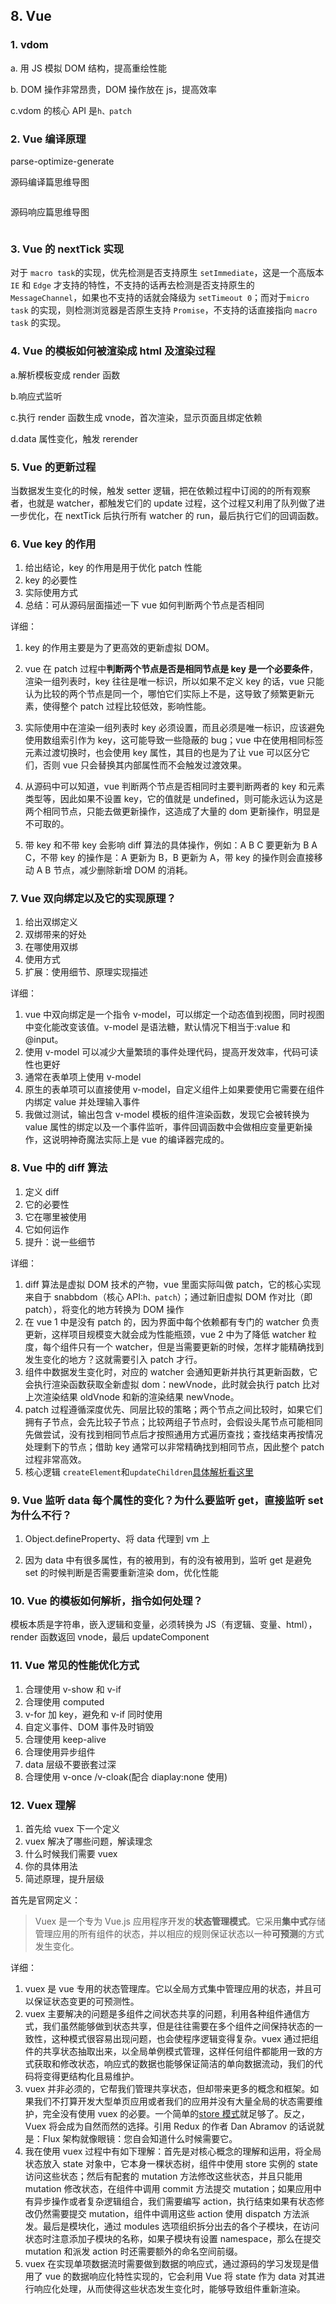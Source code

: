 ## 8. Vue

### 1. vdom

a. 用 JS 模拟 DOM 结构，提高重绘性能

b. DOM 操作非常昂贵，DOM 操作放在 js，提高效率

c.vdom 的核心 API 是`h、patch`

### 2. Vue 编译原理

parse-optimize-generate

源码编译篇思维导图

<img :src="$withBase('/assets/vue-source-code1.jpg')">

源码响应篇思维导图

<img :src="$withBase('/assets/vue-source-code2.png')">

### 3. Vue 的 nextTick 实现

对于 `macro task`的实现，优先检测是否支持原生 `setImmediate`，这是一个高版本 `IE` 和 `Edge` 才支持的特性，不支持的话再去检测是否支持原生的 `MessageChannel`，如果也不支持的话就会降级为 `setTimeout 0`；而对于`micro task` 的实现，则检测浏览器是否原生支持 `Promise`，不支持的话直接指向 `macro task` 的实现。

### 4. Vue 的模板如何被渲染成 html 及渲染过程

a.解析模板变成 render 函数

b.响应式监听

c.执行 render 函数生成 vnode，首次渲染，显示页面且绑定依赖

d.data 属性变化，触发 rerender

### 5. Vue 的更新过程

当数据发生变化的时候，触发 setter 逻辑，把在依赖过程中订阅的的所有观察者，也就是 watcher，都触发它们的 update 过程，这个过程又利用了队列做了进一步优化，在 nextTick 后执行所有 watcher 的 run，最后执行它们的回调函数。

### 6. Vue key 的作用

1. 给出结论，key 的作用是用于优化 patch 性能
2. key 的必要性
3. 实际使用方式
4. 总结：可从源码层面描述一下 vue 如何判断两个节点是否相同

详细：

1. key 的作用主要是为了更高效的更新虚拟 DOM。
2. vue 在 patch 过程中**判断两个节点是否是相同节点是 key 是一个必要条件**，渲染一组列表时，key 往往是唯一标识，所以如果不定义 key 的话，vue 只能认为比较的两个节点是同一个，哪怕它们实际上不是，这导致了频繁更新元素，使得整个 patch 过程比较低效，影响性能。
3. 实际使用中在渲染一组列表时 key 必须设置，而且必须是唯一标识，应该避免使用数组索引作为 key，这可能导致一些隐蔽的 bug；vue 中在使用相同标签元素过渡切换时，也会使用 key 属性，其目的也是为了让 vue 可以区分它们，否则 vue 只会替换其内部属性而不会触发过渡效果。
4. 从源码中可以知道，vue 判断两个节点是否相同时主要判断两者的 key 和元素类型等，因此如果不设置 key，它的值就是 undefined，则可能永远认为这是两个相同节点，只能去做更新操作，这造成了大量的 dom 更新操作，明显是不可取的。

5. 带 key 和不带 key 会影响 diff 算法的具体操作，例如：A B C 要更新为 B A C，不带 key 的操作是：A 更新为 B，B 更新为 A，带 key 的操作则会直接移动 A B 节点，减少删除新增 DOM 的消耗。

### 7. Vue 双向绑定以及它的实现原理？

1. 给出双绑定义
2. 双绑带来的好处
3. 在哪使用双绑
4. 使用方式
5. 扩展：使用细节、原理实现描述

详细：

1. vue 中双向绑定是一个指令 v-model，可以绑定一个动态值到视图，同时视图中变化能改变该值。v-model 是语法糖，默认情况下相当于:value 和@input。
2. 使用 v-model 可以减少大量繁琐的事件处理代码，提高开发效率，代码可读性也更好
3. 通常在表单项上使用 v-model
4. 原生的表单项可以直接使用 v-model，自定义组件上如果要使用它需要在组件内绑定 value 并处理输入事件
5. 我做过测试，输出包含 v-model 模板的组件渲染函数，发现它会被转换为 value 属性的绑定以及一个事件监听，事件回调函数中会做相应变量更新操作，这说明神奇魔法实际上是 vue 的编译器完成的。

### 8. Vue 中的 diff 算法

1. 定义 diff
2. 它的必要性
3. 它在哪里被使用
4. 它如何运作
5. 提升：说一些细节

详细：

1. diff 算法是虚拟 DOM 技术的产物，vue 里面实际叫做 patch，它的核心实现来自于 snabbdom（核心 API:`h、patch`）；通过新旧虚拟 DOM 作对比（即 patch），将变化的地方转换为 DOM 操作
2. 在 vue 1 中是没有 patch 的，因为界面中每个依赖都有专门的 watcher 负责更新，这样项目规模变大就会成为性能瓶颈，vue 2 中为了降低 watcher 粒度，每个组件只有一个 watcher，但是当需要更新的时候，怎样才能精确找到发生变化的地方？这就需要引入 patch 才行。
3. 组件中数据发生变化时，对应的 watcher 会通知更新并执行其更新函数，它会执行渲染函数获取全新虚拟 dom：newVnode，此时就会执行 patch 比对上次渲染结果 oldVnode 和新的渲染结果 newVnode。
4. patch 过程遵循深度优先、同层比较的策略；两个节点之间比较时，如果它们拥有子节点，会先比较子节点；比较两组子节点时，会假设头尾节点可能相同先做尝试，没有找到相同节点后才按照通用方式遍历查找；查找结束再按情况处理剩下的节点；借助 key 通常可以非常精确找到相同节点，因此整个 patch 过程非常高效。
5. 核心逻辑 `createElement`和`updateChildren`[具体解析看这里](https://blog.csdn.net/zemprogram/article/details/101694601)

### 9. Vue 监听 data 每个属性的变化？为什么要监听 get，直接监听 set 为什么不行？

1. Object.defineProperty、将 data 代理到 vm 上

2. 因为 data 中有很多属性，有的被用到，有的没有被用到，监听 get 是避免 set 的时候判断是否需要重新渲染 dom，优化性能

### 10. Vue 的模板如何解析，指令如何处理？

模板本质是字符串，嵌入逻辑和变量，必须转换为 JS（有逻辑、变量、html），render 函数返回 vnode，最后 updateComponent

### 11. Vue 常见的性能优化方式

1. 合理使用 v-show 和 v-if
2. 合理使用 computed
3. v-for 加 key，避免和 v-if 同时使用
4. 自定义事件、DOM 事件及时销毁
5. 合理使用 keep-alive
6. 合理使用异步组件
7. data 层级不要嵌套过深
8. 合理使用 v-once /v-cloak(配合 diaplay:none 使用)

### 12. Vuex 理解

1. 首先给 vuex 下一个定义
2. vuex 解决了哪些问题，解读理念
3. 什么时候我们需要 vuex
4. 你的具体用法
5. 简述原理，提升层级

首先是官网定义：

> Vuex 是一个专为 Vue.js 应用程序开发的**状态管理模式**。它采用**集中式**存储管理应用的所有组件的状态，并以相应的规则保证状态以一种**可预测**的方式发生变化。

详细：

1. vuex 是 vue 专用的状态管理库。它以全局方式集中管理应用的状态，并且可以保证状态变更的可预测性。
2. vuex 主要解决的问题是多组件之间状态共享的问题，利用各种组件通信方式，我们虽然能够做到状态共享，但是往往需要在多个组件之间保持状态的一致性，这种模式很容易出现问题，也会使程序逻辑变得复杂。vuex 通过把组件的共享状态抽取出来，以全局单例模式管理，这样任何组件都能用一致的方式获取和修改状态，响应式的数据也能够保证简洁的单向数据流动，我们的代码将变得更结构化且易维护。
3. vuex 并非必须的，它帮我们管理共享状态，但却带来更多的概念和框架。如果我们不打算开发大型单页应用或者我们的应用并没有大量全局的状态需要维护，完全没有使用 vuex 的必要。一个简单的[store 模式](https://cn.vuejs.org/v2/guide/state-management.html#简单状态管理起步使用)就足够了。反之，Vuex 将会成为自然而然的选择。引用 Redux 的作者 Dan Abramov 的话说就是：Flux 架构就像眼镜：您自会知道什么时候需要它。
4. 我在使用 vuex 过程中有如下理解：首先是对核心概念的理解和运用，将全局状态放入 state 对象中，它本身一棵状态树，组件中使用 store 实例的 state 访问这些状态；然后有配套的 mutation 方法修改这些状态，并且只能用 mutation 修改状态，在组件中调用 commit 方法提交 mutation；如果应用中有异步操作或者复杂逻辑组合，我们需要编写 action，执行结束如果有状态修改仍然需要提交 mutation，组件中调用这些 action 使用 dispatch 方法派发。最后是模块化，通过 modules 选项组织拆分出去的各个子模块，在访问状态时注意添加子模块的名称，如果子模块有设置 namespace，那么在提交 mutation 和派发 action 时还需要额外的命名空间前缀。
5. vuex 在实现单项数据流时需要做到数据的响应式，通过源码的学习发现是借用了 vue 的数据响应化特性实现的，它会利用 Vue 将 state 作为 data 对其进行响应化处理，从而使得这些状态发生变化时，能够导致组件重新渲染。
